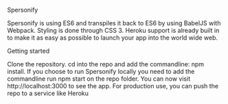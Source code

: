 Spersonify

Spersonify is using ES6 and transpiles it back to ES6 by using BabelJS with Webpack.
Styling is done through CSS 3.
Heroku support is already built in to make it as easy as possible to launch your app into the world wide web.


Getting started

Clone the repository.
cd into the repo and add the commandline: npm install.
If you choose to run Spersonify locally you need to add the commandline run npm start on the repo folder. You can now visit http://localhost:3000 to see the app.
For production use, you can push the repo to a service like Heroku